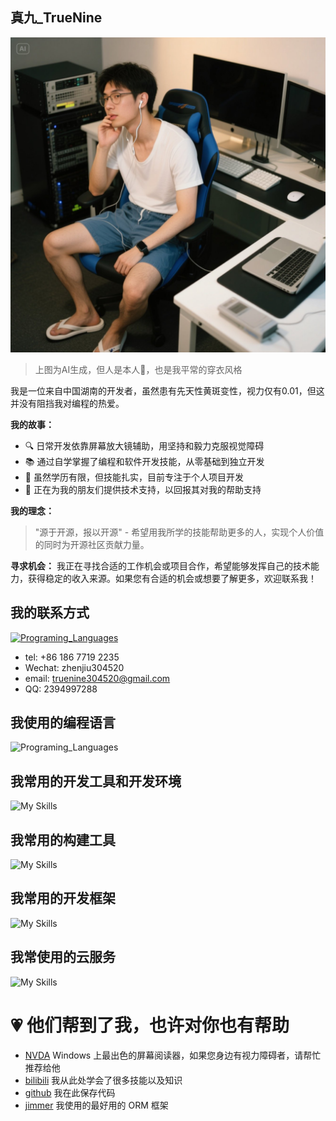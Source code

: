 ## 真九_TrueNine

![AI Generated](/personal_photo.jpeg)

> 上图为AI生成，但人是本人🤪，也是我平常的穿衣风格

我是一位来自中国湖南的开发者，虽然患有先天性黄斑变性，视力仅有0.01，但这并没有阻挡我对编程的热爱。


**我的故事：**
- 🔍 日常开发依靠屏幕放大镜辅助，用坚持和毅力克服视觉障碍
- 📚 通过自学掌握了编程和软件开发技能，从零基础到独立开发
- 💪 虽然学历有限，但技能扎实，目前专注于个人项目开发
- 🤝 正在为我的朋友们提供技术支持，以回报其对我的帮助支持

**我的理念：**
> "源于开源，报以开源" - 希望用我所学的技能帮助更多的人，实现个人价值的同时为开源社区贡献力量。

**寻求机会：**
我正在寻找合适的工作机会或项目合作，希望能够发挥自己的技术能力，获得稳定的收入来源。如果您有合适的机会或想要了解更多，欢迎联系我！

## 我的联系方式
[![Programing_Languages](https://skillicons.dev/icons?i=github)](https://github.com/TrueNine)
- tel: +86 186 7719 2235
- Wechat: zhenjiu304520
- email: truenine304520@gmail.com
- QQ: 2394997288

## 我使用的编程语言
![Programing_Languages](https://skillicons.dev/icons?i=kotlin,ts,java,go,rust,cs,dart,html,css,sass,tailwind,vue,react,md)

## 我常用的开发工具和开发环境
![My Skills](https://skillicons.dev/icons?i=idea,webstorm,vscode,rider,ubuntu,windows,docker,androidstudio,eclipse)

## 我常用的构建工具
![My Skills](https://skillicons.dev/icons?i=gradle,pnpm,npm,vite,vitest,rollupjs,maven,git)

## 我常用的开发框架
![My Skills](https://skillicons.dev/icons?i=spring,dotnet,nodejs,wasm,selenium,vuetify,nuxtjs,pinia,flutter,electron)

## 我常使用的云服务
![My Skills](https://skillicons.dev/icons?i=postgres,mysql,redis,mongodb,elasticsearch,cassandra)

# 💗 他们帮到了我，也许对你也有帮助

- [NVDA](https://github.com/nvaccess/nvda) Windows 上最出色的屏幕阅读器，如果您身边有视力障碍者，请帮忙推荐给他
- [bilibili](https://bilibili.com) 我从此处学会了很多技能以及知识
- [github](https://github.com/) 我在此保存代码
- [jimmer](https://github.com/babyfish-ct/jimmer) 我使用的最好用的 ORM 框架